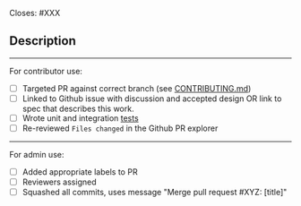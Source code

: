 <!-- < < < < < < < < < < < < < < < < < < < < < < < < < < < < < < < < < ☺
v                               ✰  Thanks for creating a PR! ✰    
v    Before smashing the submit button please review the checkboxes.
v    If a checkbox is n/a - please still include it but + a little note why
☺ > > > > > > > > > > > > > > > > > > > > > > > > > > > > > > > > >  -->

Closes: #XXX

## Description

<!-- Add a description of the changes that this PR introduces and the files that
are the most critical to review.
-->

______

For contributor use:

- [ ] Targeted PR against correct branch (see [CONTRIBUTING.md](https://github.com/lum-network/chain/blob/master/CONTRIBUTING.md))
- [ ] Linked to Github issue with discussion and accepted design OR link to spec that describes this work.
- [ ] Wrote unit and integration [tests](https://github.com/lum-network/chain/blob/master/CONTRIBUTING.md)
- [ ] Re-reviewed `Files changed` in the Github PR explorer

______

For admin use:

- [ ] Added appropriate labels to PR
- [ ] Reviewers assigned
- [ ] Squashed all commits, uses message "Merge pull request #XYZ: [title]"